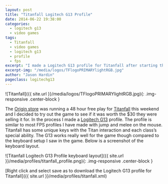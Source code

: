 ```yaml
---
layout: post
title: "Titanfall Logitech G13 Profile"
date: 2014-06-22 19:38:00
categories:
  - logitech g13
  - video games
tags:
  - Titanfall
  - video games
  - logitech g13
  - profile
  - fps
excerpt: "I made a Logitech G13 profile for Titanfall after starting the 48 trial and not liking the default profile"
excerpt-img: "/media/logos/TFlogoPRIMARYlightRGB.jpg"
author: "Jason Hardin"
pageclass: logitechg13
---
```

![Titanfall]({{ site.url }}/media/logos/TFlogoPRIMARYlightRGB.jpg){: .img-responsive .center-block }

The [Origin store](https://www.origin.com/en-us/store/) was running a 48 hour free play for [Titanfall](http://www.titanfall.com/) this weekend and I decided to try out the game to see if it was worth the $30 they were selling it for. In the process I made a [Logitech G13](http://gaming.logitech.com/en-us/product/g13-advanced-gameboard) profile. The profile is similar to most FPS profiles I have made with jump and melee on the mouse. Titanfall has some unique keys with the Titan interaction and each class’s special ability. The G13 works really well for the game though compared to the keyboard setup I saw in the game.  Below is a screenshot of the keyboard layout.

![Titanfall Logitech G13 Profile keyboard layout]({{ site.url }}/media/profiles/titanfall_profile.png){: .img-responsive .center-block }

[Right click and select save as to download the Logitech G13 profile for Titanfall]({{ site.url }}/media/profiles/titanfall.xml)